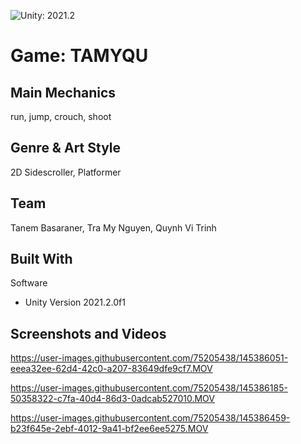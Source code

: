 ![Unity: 2021.2](https://img.shields.io/badge/unity-2021.2-ff6964)

# Game: TAMYQU

## Main Mechanics 
run, jump, crouch, shoot

## Genre & Art Style
2D Sidescroller, Platformer

## Team
Tanem Basaraner, Tra My Nguyen, Quynh Vi Trinh

## Built With
Software
* Unity Version 2021.2.0f1

## Screenshots and Videos

https://user-images.githubusercontent.com/75205438/145386051-eeea32ee-62d4-42c0-a207-83649dfe9cf7.MOV

https://user-images.githubusercontent.com/75205438/145386185-50358322-c7fa-40d4-86d3-0adcab527010.MOV

https://user-images.githubusercontent.com/75205438/145386459-b23f645e-2ebf-4012-9a41-bf2ee6ee5275.MOV

